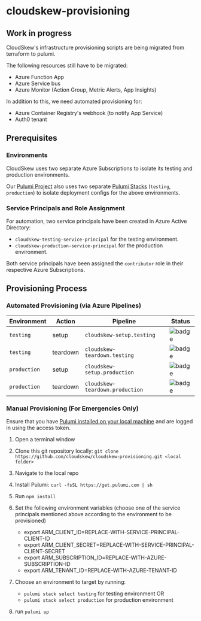 # cloudskew-provisioning

## Work in progress

CloudSkew's infrastructure provisioning scripts are being migrated from terraform to pulumi. 

The following resources still have to be migrated:

* Azure Function App
* Azure Service bus
* Azure Monitor (Action Group, Metric Alerts, App Insights)

In addition to this, we need automated provisioning for:

* Azure Container Registry's webhook (to notify App Service)
* Auth0 tenant

## Prerequisites

### Environments

CloudSkew uses two separate Azure Subscriptions to isolate its testing and production environments.

Our [Pulumi Project](https://www.pulumi.com/docs/intro/concepts/project/) also uses two separate [Pulumi Stacks](https://www.pulumi.com/docs/intro/concepts/stack/) (`testing`, `production`) to isolate deployment configs for the above environments.

### Service Principals and Role Assignment

For automation, two service principals have been created in Azure Active Directory:

* `cloudskew-testing-service-principal` for the testing environment.
* `cloudskew-production-service-principal` for the production environment.

Both service principals have been assigned the `contributor` role in their respective Azure Subscriptions.

## Provisioning Process

### Automated Provisioning (via Azure Pipelines)

Environment|Action|Pipeline|Status
-----------|------|--------|------
`testing`|setup|`cloudskew-setup.testing`|![badge](https://dev.azure.com/cloudskew/cloudskew/_apis/build/status/provisioning/cloudskew-setup.testing?branchName=master)
`testing`|teardown|`cloudskew-teardown.testing`|![badge](https://dev.azure.com/cloudskew/cloudskew/_apis/build/status/provisioning/cloudskew-teardown.testing?branchName=master)
`production`|setup|`cloudskew-setup.production`|![badge](https://dev.azure.com/cloudskew/cloudskew/_apis/build/status/provisioning/cloudskew-setup.production?branchName=master)
`production`|teardown|`cloudskew-teardown.production`|![badge](https://dev.azure.com/cloudskew/cloudskew/_apis/build/status/provisioning/cloudskew-teardown.production?branchName=master)

### Manual Provisioning (For Emergencies Only)

Ensure that you have [Pulumi installed on your local machine](https://www.pulumi.com/docs/get-started/azure/) and are logged in using the access token.

1. Open a terminal window
2. Clone this git repository locally: `git clone https://github.com/cloudskew/cloudskew-provisioning.git <local folder>`
3. Navigate to the local repo
4. Install Pulumi: `curl -fsSL https://get.pulumi.com | sh`
5. Run `npm install`
6. Set the following environment variables (choose one of the service principals mentioned above according to the environment to be provisioned)

    * export ARM_CLIENT_ID=REPLACE-WITH-SERVICE-PRINCIPAL-CLIENT-ID
    * export ARM_CLIENT_SECRET=REPLACE-WITH-SERVICE-PRINCIPAL-CLIENT-SECRET
    * export ARM_SUBSCRIPTION_ID=REPLACE-WITH-AZURE-SUBSCRIPTION-ID
    * export ARM_TENANT_ID=REPLACE-WITH-AZURE-TENANT-ID

7. Choose an environment to target by running:

    * `pulumi stack select testing` for testing environment OR
    * `pulumi stack select production` for production environment

8. run `pulumi up`
